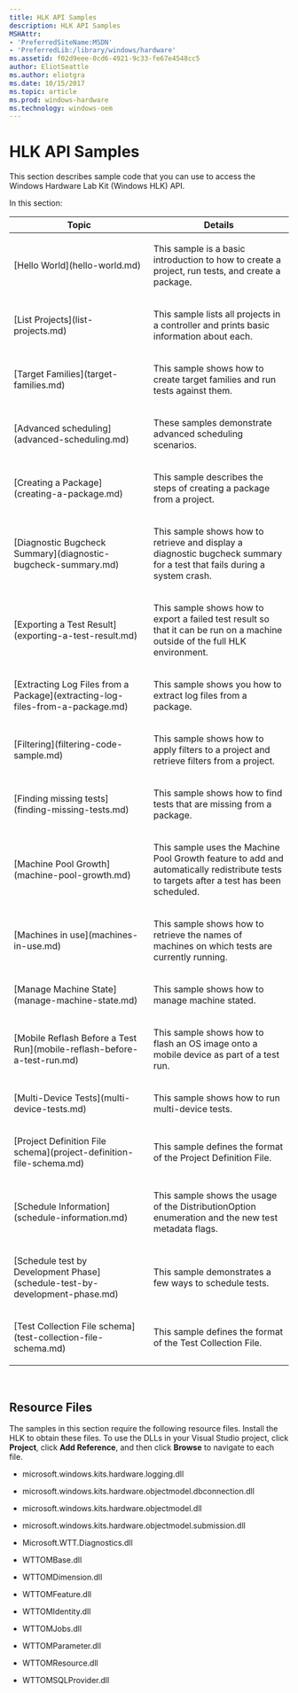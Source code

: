 ```yaml
---
title: HLK API Samples
description: HLK API Samples
MSHAttr:
- 'PreferredSiteName:MSDN'
- 'PreferredLib:/library/windows/hardware'
ms.assetid: f02d9eee-0cd6-4921-9c33-fe67e4548cc5
author: EliotSeattle
ms.author: eliotgra
ms.date: 10/15/2017
ms.topic: article
ms.prod: windows-hardware
ms.technology: windows-oem
---
```


# HLK API Samples


This section describes sample code that you can use to access the Windows Hardware Lab Kit (Windows HLK) API.

In this section:

<table>
<colgroup>
<col width="50%" />
<col width="50%" />
</colgroup>
<thead>
<tr class="header">
<th>Topic</th>
<th>Details</th>
</tr>
</thead>
<tbody>
<tr class="odd">
<td><p>[Hello World](hello-world.md)</p></td>
<td><p>This sample is a basic introduction to how to create a project, run tests, and create a package.</p></td>
</tr>
<tr class="even">
<td><p>[List Projects](list-projects.md)</p></td>
<td><p>This sample lists all projects in a controller and prints basic information about each.</p></td>
</tr>
<tr class="odd">
<td><p>[Target Families](target-families.md)</p></td>
<td><p>This sample shows how to create target families and run tests against them.</p></td>
</tr>
<tr class="even">
<td><p>[Advanced scheduling](advanced-scheduling.md)</p></td>
<td><p>These samples demonstrate advanced scheduling scenarios.</p></td>
</tr>
<tr class="odd">
<td><p>[Creating a Package](creating-a-package.md)</p></td>
<td><p>This sample describes the steps of creating a package from a project.</p></td>
</tr>
<tr class="even">
<td><p>[Diagnostic Bugcheck Summary](diagnostic-bugcheck-summary.md)</p></td>
<td><p>This sample shows how to retrieve and display a diagnostic bugcheck summary for a test that fails during a system crash.</p></td>
</tr>
<tr class="odd">
<td><p>[Exporting a Test Result](exporting-a-test-result.md)</p></td>
<td><p>This sample shows how to export a failed test result so that it can be run on a machine outside of the full HLK environment.</p></td>
</tr>
<tr class="even">
<td><p>[Extracting Log Files from a Package](extracting-log-files-from-a-package.md)</p></td>
<td><p>This sample shows you how to extract log files from a package.</p></td>
</tr>
<tr class="odd">
<td><p>[Filtering](filtering-code-sample.md)</p></td>
<td><p>This sample shows how to apply filters to a project and retrieve filters from a project.</p></td>
</tr>
<tr class="even">
<td><p>[Finding missing tests](finding-missing-tests.md)</p></td>
<td><p>This sample shows how to find tests that are missing from a package.</p></td>
</tr>
<tr class="odd">
<td><p>[Machine Pool Growth](machine-pool-growth.md)</p></td>
<td><p>This sample uses the Machine Pool Growth feature to add and automatically redistribute tests to targets after a test has been scheduled.</p></td>
</tr>
<tr class="even">
<td><p>[Machines in use](machines-in-use.md)</p></td>
<td><p>This sample shows how to retrieve the names of machines on which tests are currently running.</p></td>
</tr>
<tr class="odd">
<td><p>[Manage Machine State](manage-machine-state.md)</p></td>
<td><p>This sample shows how to manage machine stated.</p></td>
</tr>
<tr class="even">
<td><p>[Mobile Reflash Before a Test Run](mobile-reflash-before-a-test-run.md)</p></td>
<td><p>This sample shows how to flash an OS image onto a mobile device as part of a test run.</p></td>
</tr>
<tr class="odd">
<td><p>[Multi-Device Tests](multi-device-tests.md)</p></td>
<td><p>This sample shows how to run multi-device tests.</p></td>
</tr>
<tr class="even">
<td><p>[Project Definition File schema](project-definition-file-schema.md)</p></td>
<td><p>This sample defines the format of the Project Definition File.</p></td>
</tr>
<tr class="odd">
<td><p>[Schedule Information](schedule-information.md)</p></td>
<td><p>This sample shows the usage of the DistributionOption enumeration and the new test metadata flags.</p></td>
</tr>
<tr class="even">
<td><p>[Schedule test by Development Phase](schedule-test-by-development-phase.md)</p></td>
<td><p>This sample demonstrates a few ways to schedule tests.</p></td>
</tr>
<tr class="odd">
<td><p>[Test Collection File schema](test-collection-file-schema.md)</p></td>
<td><p>This sample defines the format of the Test Collection File.</p></td>
</tr>
</tbody>
</table>

 

## <span id="Resource_Files"></span><span id="resource_files"></span><span id="RESOURCE_FILES"></span>Resource Files


The samples in this section require the following resource files. Install the HLK to obtain these files. To use the DLLs in your Visual Studio project, click **Project**, click **Add Reference**, and then click **Browse** to navigate to each file.

-   microsoft.windows.kits.hardware.logging.dll

-   microsoft.windows.kits.hardware.objectmodel.dbconnection.dll

-   microsoft.windows.kits.hardware.objectmodel.dll

-   microsoft.windows.kits.hardware.objectmodel.submission.dll

-   Microsoft.WTT.Diagnostics.dll

-   WTTOMBase.dll

-   WTTOMDimension.dll

-   WTTOMFeature.dll

-   WTTOMIdentity.dll

-   WTTOMJobs.dll

-   WTTOMParameter.dll

-   WTTOMResource.dll

-   WTTOMSQLProvider.dll

 

 






